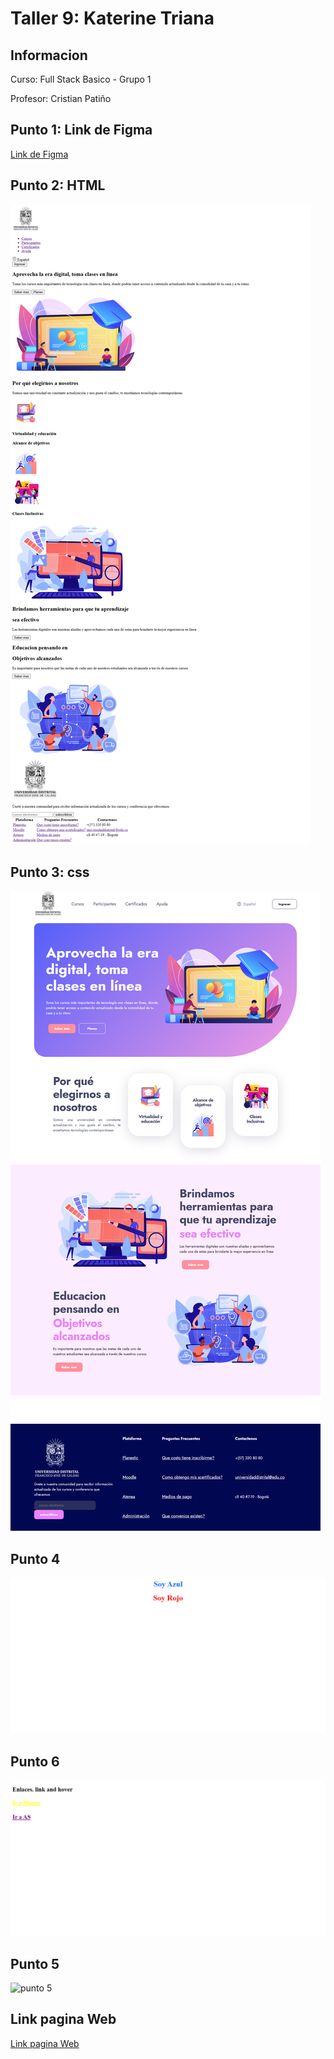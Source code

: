 <h1>Taller 9: Katerine Triana</h1>

<h2>Informacion</h2>
<p>Curso: Full Stack Basico - Grupo 1</p>
<p>Profesor: Cristian Patiño</p>

<h2>Punto 1: Link de Figma</h2>
<a href="https://www.figma.com/file/QDUJ3G0cRozozbcmGZHL7G/Katerine-Triana-Figma-Exercise?type=design&node-id=6%3A1246&t=NVSzBQTxOAV4UjZg-1"> Link de Figma</a> 

<h2>Punto 2: HTML</h2>
<img src="./Public/Images/html.png" alt="html"> 

<h2>Punto 3: css</h2>
<img src="./Public/Images/css.png.png" alt="css"> 

<h2>Punto 4</h2>
<img src="./Public/Images/desarrollo-punto-4.png" alt="punto4">

<h2>Punto 6</h2>
<img src="./Public/Images/desarrollo-punto-6.png" alt="punto6">


<h2>Punto 5</h2>
<img src="./PUNTO-5/index.html" alt="punto 5">  


<h2>Link pagina Web</h2>
<a href="https://katerinetriana14.github.io/talle-9-full-stack/"> Link pagina Web</a> 
